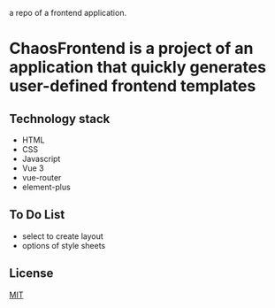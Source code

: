 a repo of a frontend application.

# ChaosFrontend is a project of an application that quickly generates user-defined frontend templates

## Technology stack

- HTML
- CSS
- Javascript
- Vue 3
- vue-router
- element-plus

## To Do List

- select to create layout
- options of style sheets

## License

[MIT](./LICENSE)
